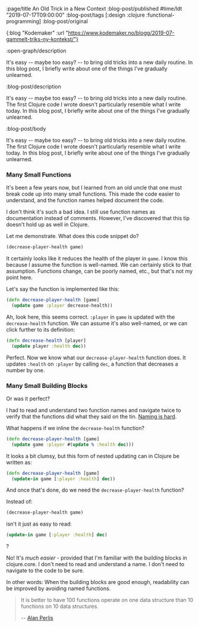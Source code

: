 :page/title An Old Trick in a New Context
:blog-post/published #time/ldt "2019-07-17T09:00:00"
:blog-post/tags [:design :clojure :functional-programming]
:blog-post/original

{:blog "Kodemaker"
 :url "https://www.kodemaker.no/blogg/2019-07-gammelt-triks-ny-kontekst/"}

:open-graph/description

It's easy -- maybe too easy? -- to bring old tricks into a new daily routine. In
this blog post, I briefly write about one of the things I've gradually
unlearned.

:blog-post/description

It's easy -- maybe too easy? -- to bring old tricks into a new daily routine.
The first Clojure code I wrote doesn't particularly resemble what I write today.
In this blog post, I briefly write about one of the things I've gradually
unlearned.

:blog-post/body

It's easy -- maybe too easy? -- to bring old tricks into a new daily routine.
The first Clojure code I wrote doesn't particularly resemble what I write today.
In this blog post, I briefly write about one of the things I've gradually
unlearned.

### Many Small Functions

It's been a few years now, but I learned from an old uncle that one must break
code up into many small functions. This made the code easier to understand, and
the function names helped document the code.

I don't think it's such a bad idea. I still use function names as documentation
instead of comments. However, I've discovered that this tip doesn't hold up as
well in Clojure.

Let me demonstrate. What does this code snippet do?

```clj
(decrease-player-health game)
```

It certainly looks like it reduces the health of the player in `game`. I know
this because I assume the function is well-named. We can certainly stick to that
assumption. Functions change, can be poorly named, etc., but that's not my point
here.

Let's say the function is implemented like this:

```clj
(defn decrease-player-health [game]
  (update game :player decrease-health))
```

Ah, look here, this seems correct. `:player` in `game` is updated with the
`decrease-health` function. We can assume it's also well-named, or we can click
further to its definition:

```clj
(defn decrease-health [player]
  (update player :health dec))
```

Perfect. Now we know what our `decrease-player-health` function does. It updates
`:health` on `:player` by calling `dec`, a function that decreases a number by
one.

### Many Small Building Blocks

Or was it perfect?

I had to read and understand two function names and navigate twice to verify
that the functions did what they said on the tin. [Naming is
hard](https://martinfowler.com/bliki/TwoHardThings.html).

What happens if we inline the `decrease-health` function?

```clj
(defn decrease-player-health [game]
  (update game :player #(update % :health dec)))
```

It looks a bit clumsy, but this form of nested updating can in Clojure be
written as:

```clj
(defn decrease-player-health [game]
  (update-in game [:player :health] dec))
```

And once that's done, do we need the `decrease-player-health` function?

Instead of:

```clj
(decrease-player-health game)
```

isn't it just as easy to read:

```clj
(update-in game [:player :health] dec)
```

?

No! It's *much easier* - provided that I'm familiar with the building blocks in
clojure.core. I don't need to read and understand a name. I don't need to
navigate to the code to be sure.

In other words: When the building blocks are good enough, readability can be
improved by avoiding named functions.

> It is better to have 100 functions operate on one data structure than 10
> functions on 10 data structures.
>
> -- [Alan Perlis](http://www.cs.yale.edu/homes/perlis-alan/quotes.html)
